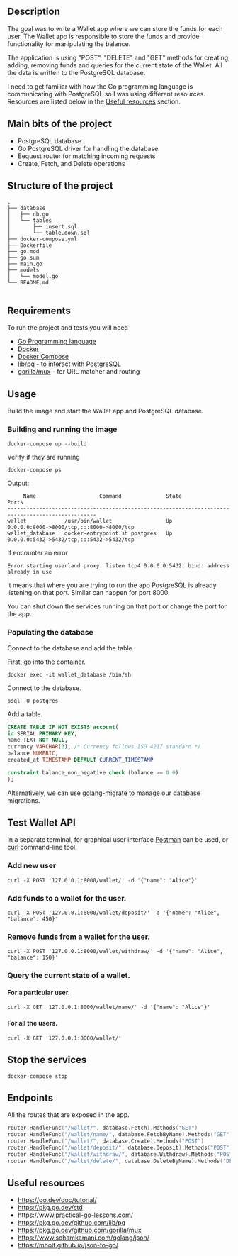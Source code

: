## Description
The goal was to write a Wallet app where we can store the funds for each user. The Wallet app is responsible to store the funds and provide functionality for manipulating the balance.

The application is using "POST", "DELETE" and "GET" methods for creating, adding, removing funds and queries for the current state of the Wallet. All the data is written to the PostgreSQL database.

I need to get familiar with how the Go programming language is communicating with PostgreSQL so I was using different resources. Resources are listed below in the [Useful resources](#useful-resources) section.

## Main bits of the project
* PostgreSQL database
* Go PostgreSQL driver for handling the database
* Eequest router for matching incoming requests
* Create, Fetch, and Delete operations

## Structure of the project
```
.
├── database
│   ├── db.go
│   └── tables
│       ├── insert.sql
│       └── table.down.sql
├── docker-compose.yml
├── Dockerfile
├── go.mod
├── go.sum
├── main.go
├── models
│   └── model.go
└── README.md


```

## Requirements
To run the project and tests you will need
* [Go Programming language](https://go.dev/doc/install)
* [Docker](https://www.docker.com/get-started)
* [Docker Compose](https://docs.docker.com/compose/install/)
* [lib/pq](https://pkg.go.dev/github.com/lib/pq) - to interact with PostgreSQL
* [gorilla/mux](https://pkg.go.dev/github.com/gorilla/mux) - for URL matcher and routing

## Usage
Build the image and start the Wallet app and PostgreSQL database.

### Building and running the image 
```
docker-compose up --build
```

Verify if they are running
```
docker-compose ps
```

Output:
```
     Name                    Command              State                    Ports                  
--------------------------------------------------------------------------------------------------
wallet            /usr/bin/wallet                 Up      0.0.0.0:8000->8000/tcp,:::8000->8000/tcp
wallet_database   docker-entrypoint.sh postgres   Up      0.0.0.0:5432->5432/tcp,:::5432->5432/tcp

```

If encounter an error 
```
Error starting userland proxy: listen tcp4 0.0.0.0:5432: bind: address already in use
```
it means that where you are trying to run the app PostgreSQL is already listening on that port. Similar can happen for port 8000.

You can shut down the services running on that port or change the port for the app.

### Populating the database
Connect to the database and add the table.

First, go into the container.
```
docker exec -it wallet_database /bin/sh
```

Connect to the database.
```
psql -U postgres
```

Add a table.
```Sql
CREATE TABLE IF NOT EXISTS account(
id SERIAL PRIMARY KEY,
name TEXT NOT NULL,
currency VARCHAR(3), /* Currency follows ISO 4217 standard */
balance NUMERIC,
created_at TIMESTAMP DEFAULT CURRENT_TIMESTAMP

constraint balance_non_negative check (balance >= 0.0)
);
```

Alternatively, we can use [golang-migrate](https://github.com/golang-migrate/migrate) to manage our database migrations. 

## Test Wallet API
In a separate terminal, for graphical user interface [Postman](https://www.postman.com/) can be used, or [curl](https://curl.se/) command-line tool.

### Add new user
```
curl -X POST '127.0.0.1:8000/wallet/' -d '{"name": "Alice"}'
```

### Add funds to a wallet for the user.
```
curl -X POST '127.0.0.1:8000/wallet/deposit/' -d '{"name": "Alice", "balance": 450}'
```

### Remove funds from a wallet for the user.
```
curl -X POST '127.0.0.1:8000/wallet/withdraw/' -d '{"name": "Alice", "balance": 150}'
```

### Query the current state of a wallet.
#### For a particular user.
```
curl -X GET '127.0.0.1:8000/wallet/name/' -d '{"name": "Alice"}'
```

#### For all the users.
```
curl -X GET '127.0.0.1:8000/wallet/'
```

## Stop the services
```
docker-compose stop
```

## Endpoints
All the routes that are exposed in the app.
```Go
router.HandleFunc("/wallet/", database.Fetch).Methods("GET")
router.HandleFunc("/wallet/name/", database.FetchByName).Methods("GET")
router.HandleFunc("/wallet/", database.Create).Methods("POST")
router.HandleFunc("/wallet/deposit/", database.Deposit).Methods("POST")
router.HandleFunc("/wallet/withdraw/", database.Withdraw).Methods("POST")
router.HandleFunc("/wallet/delete/", database.DeleteByName).Methods("DELETE")

```


## Useful resources
* https://go.dev/doc/tutorial/
* https://pkg.go.dev/std
* https://www.practical-go-lessons.com/
* https://pkg.go.dev/github.com/lib/pq
* https://pkg.go.dev/github.com/gorilla/mux
* https://www.sohamkamani.com/golang/json/
* https://mholt.github.io/json-to-go/
